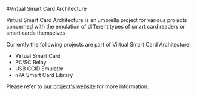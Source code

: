 #Virtual Smart Card Architecture

Virtual Smart Card Architecture is an umbrella project for various
projects concerned with the emulation of different types of smart card readers
or smart cards themselves.

Currently the following projects are part of Virtual Smart Card Architecture: 

- Virtual Smart Card
- PC/SC Relay
- USB CCID Emulator
- nPA Smart Card Library

Please refer to [our project's website](http://vsmartcard.sourceforge.net/) for more information.
